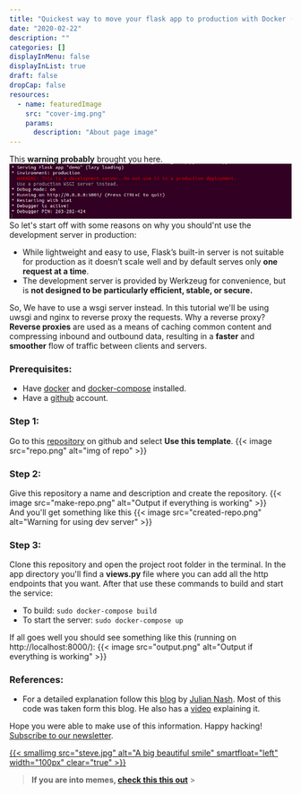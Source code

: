 ```yaml
---
title: "Quickest way to move your flask app to production with Docker (In 5 minutes)"
date: "2020-02-22"
description: ""
categories: []
displayInMenu: false
displayInList: true
draft: false
dropCap: false
resources:
  - name: featuredImage
    src: "cover-img.png"
    params:
      description: "About page image"
---
```


This **warning probably** brought you here.
![alt-image](warning.png)
So let's start off with some reasons on why you should'nt use the development server in production:

- While lightweight and easy to use, Flask’s built-in server is not suitable for production as it doesn’t scale well and by default serves only **one request at a time**.
- The development server is provided by Werkzeug for convenience, but is **not designed to be particularly efficient, stable, or secure.**

So, We have to use a wsgi server instead. In this tutorial we'll be using uwsgi and nginx to reverse proxy the requests.
Why a reverse proxy? **Reverse proxies** are used as a means of caching common content and compressing inbound and outbound data, resulting in a **faster** and **smoother** flow of traffic between clients and servers.

### Prerequisites:

- Have [docker](https://docs.docker.com/v17.09/engine/installation/) and [docker-compose](https://docs.docker.com/v17.09/compose/install/) installed.
- Have a [github](https://github.com/join) account.

### Step 1:

Go to this [repository](https://github.com/ST2-EV/simple-flask-production-server) on github and select **Use this template**.
{{< image src="repo.png" alt="img of repo" >}}

### Step 2:

Give this repository a name and description and create the repository.
{{< image src="make-repo.png" alt="Output if everything is working" >}}
<br />
And you'll get something like this
{{< image src="created-repo.png" alt="Warning for using dev server" >}}

### Step 3:

Clone this repository and open the project root folder in the terminal.
In the app directory you'll find a **views.py** file where you can add all the http endpoints that you want.
After that use these commands to build and start the service:

- To build:
  `sudo docker-compose build`
- To start the server:
  `sudo docker-compose up`

If all goes well you should see something like this (running on http://localhost:8000/):
{{< image src="output.png" alt="Output if everything is working" >}}

### References:

- For a detailed explanation follow this [blog](https://pythonise.com/series/learning-flask/building-a-flask-app-with-docker-compose) by [Julian Nash](https://pythonise.com/authors/Julian%20Nash). Most of this code was taken form this blog. He also has a [video](https://youtu.be/dVEjSmKFUVI) explaining it.

Hope you were able to make use of this information.
Happy hacking!
[Subscribe to our newsletter](https://tinyletter.com/danklabs).

[{{< smallimg src="steve.jpg" alt="A big beautiful smile" smartfloat="left" width="100px" clear="true" >}}](/post/about/)

> **If you are into memes, [check this this out](/blog/meh-meh/)** > <br/>
